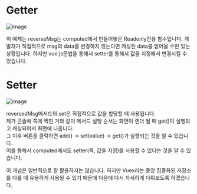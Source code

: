 # Getter

![image](https://user-images.githubusercontent.com/74242937/128547105-2815153e-b1b2-4272-a3f8-31ff541269e6.png)

위 예제는 reverseMsg는 computed에서 만들어놓은 Readonly전용 함수입니다. 개발자가 직접적으로 msg의 data를 변경하지 않는다면 캐싱된 data를 얻어올 수만 있는 상황입니다. 하지만 vue.js문법을 통해서 setter를 통해서 값을 지정해서 변경시킬 수 있습니다.

# Setter

![image](https://user-images.githubusercontent.com/74242937/128547135-97f643bd-411b-4a8b-8831-1cdc244931fe.png)

reversedMsg메서드의 set은 직접적으로 값을 할당할 때 사용됩니다.  
제가 콘솔에 쪽에 찍힌 거와 같이 메서드 실행 순서는 화면이 랜더 될 때 get()이 실행되고 캐싱되어서 화면에 나옵니다.  
그 이후 버튼을 클릭하면 add() -> set(value) -> get()가 실행되는 것을 알 수 있습니다.   
이를 통해서 computed에서도 setter(즉, 값을 지정)를 사용할 수 있다는 것을 알 수 있습니다.

이 개념은 일반적으로 잘 활용하지는 않습니다. 하지만 Vuex라는 중앙 집중화된 저장소를 다룰 때 유용하게 사용될 수 있기 때문에 다음에 다시 자세하게 다뤄보도록 하겠습니다.


